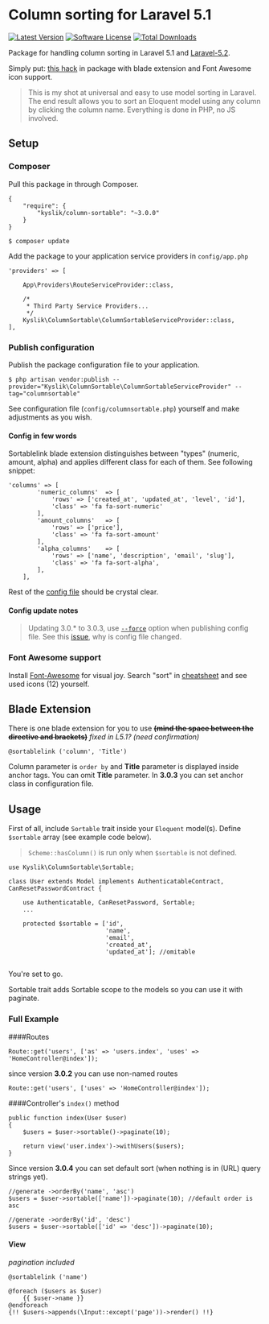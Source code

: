 # Column sorting for Laravel 5.1
[![Latest Version](https://img.shields.io/github/release/Kyslik/column-sortable.svg?style=flat-square)](https://github.com/Kyslik/column-sortable/releases)
[![Software License](https://img.shields.io/badge/license-MIT-brightgreen.svg?style=flat-square)](LICENSE.md)
[![Total Downloads](https://img.shields.io/packagist/dt/Kyslik/column-sortable.svg?style=flat-square)](https://packagist.org/packages/Kyslik/column-sortable)

Package for handling column sorting in Laravel 5.1 and [Laravel-5.2](https://github.com/Kyslik/column-sortable/tree/Laravel-5.2).

Simply put: [this hack](http://hack.swic.name/laravel-column-sorting-made-easy/) in package with blade extension and Font Awesome icon support.

>This is my shot at universal and easy to use model sorting in Laravel. The end result allows you to sort an Eloquent model using any column by clicking the column name. Everything is done in PHP, no JS involved.

## Setup

### Composer

Pull this package in through Composer.

```
{
    "require": {
        "kyslik/column-sortable": "~3.0.0"
    }
}
```

    $ composer update
    

Add the package to your application service providers in `config/app.php`

```
'providers' => [
    
    App\Providers\RouteServiceProvider::class,

    /*
     * Third Party Service Providers...
     */
    Kyslik\ColumnSortable\ColumnSortableServiceProvider::class,
],
```
### Publish configuration

Publish the package configuration file to your application.

    $ php artisan vendor:publish --provider="Kyslik\ColumnSortable\ColumnSortableServiceProvider" --tag="columnsortable"
    
See configuration file (`config/columnsortable.php`) yourself and make adjustments as you wish.

#### Config in few words

Sortablelink blade extension distinguishes between "types" (numeric, amount, alpha) and applies different class for each of them. See following snippet:

```
'columns' => [
        'numeric_columns'  => [ 
            'rows' => ['created_at', 'updated_at', 'level', 'id'],
            'class' => 'fa fa-sort-numeric'
        ],
        'amount_columns'   => [
            'rows' => ['price'],
            'class' => 'fa fa-sort-amount'
        ],
        'alpha_columns'    => [
            'rows' => ['name', 'description', 'email', 'slug'],
            'class' => 'fa fa-sort-alpha',
        ],
    ],
```

Rest of the [config file](https://github.com/Kyslik/column-sortable/blob/master/src/config/columnsortable.php) should be crystal clear.

#### Config update notes

>Updating 3.0.* to 3.0.3, use [`--force`](http://laravel.com/docs/5.1/packages#public-assets) option when publishing config file. See this [issue](https://github.com/Kyslik/column-sortable/issues/10), why is config file changed.

### Font Awesome support

Install [Font-Awesome](https://github.com/FortAwesome/Font-Awesome) for visual joy. Search "sort" in [cheatsheet](http://fortawesome.github.io/Font-Awesome/cheatsheet/) and see used icons (12) yourself.

## Blade Extension

There is one blade extension for you to use <strike>__(mind the space between the directive and brackets)__</strike> _fixed in L5.1? (need confirmation)_

```
@sortablelink ('column', 'Title')
```

Column parameter is `order by` and **Title** parameter is displayed inside anchor tags.
You can omit **Title** parameter. In **3.0.3** you can set anchor class in configuration file.


## Usage

First of all, include `Sortable` trait inside your `Eloquent` model(s). Define `$sortable` array (see example code below).

>`Scheme::hasColumn()` is run only when `$sortable` is not defined. 

```
use Kyslik\ColumnSortable\Sortable;

class User extends Model implements AuthenticatableContract, CanResetPasswordContract {

	use Authenticatable, CanResetPassword, Sortable;
	...
	
	protected $sortable = ['id', 
	                       'name', 
	                       'email', 
	                       'created_at', 
	                       'updated_at']; //omitable
	
```

You're set to go.

Sortable trait adds Sortable scope to the models so you can use it with paginate.

### Full Example

####Routes


```
Route::get('users', ['as' => 'users.index', 'uses' => 'HomeController@index']);
```

since version **3.0.2** you can use non-named routes

```
Route::get('users', ['uses' => 'HomeController@index']);
```

####Controller's `index()` method

```
public function index(User $user)
{
    $users = $user->sortable()->paginate(10);

	return view('user.index')->withUsers($users);
}
```

Since version **3.0.4** you can set default sort (when nothing is in (URL) query strings yet).

```
//generate ->orderBy('name', 'asc')
$users = $user->sortable(['name'])->paginate(10); //default order is asc

//generate ->orderBy('id', 'desc')
$users = $user->sortable(['id' => 'desc'])->paginate(10);
```

#### View
_pagination included_

```
@sortablelink ('name')

@foreach ($users as $user)
    {{ $user->name }}
@endforeach
{!! $users->appends(\Input::except('page'))->render() !!}
```
